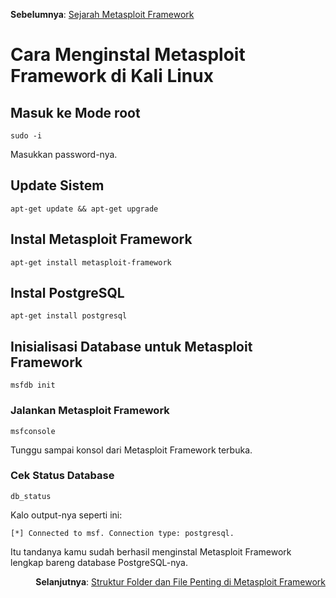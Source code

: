 <p align="left"><b>Sebelumnya</b>: <a href="https://github.com/fixploit03/Belajar-Metasploit/blob/main/resource/Sejarah%20Metasploit%20Framework.md">Sejarah Metasploit Framework</a></p>

# Cara Menginstal Metasploit Framework di Kali Linux

## Masuk ke Mode root

```
sudo -i
```

Masukkan password-nya.

## Update Sistem

```
apt-get update && apt-get upgrade
```

## Instal Metasploit Framework

```
apt-get install metasploit-framework
```

## Instal PostgreSQL

```
apt-get install postgresql
```

## Inisialisasi Database untuk Metasploit Framework 

```
msfdb init
```

### Jalankan Metasploit Framework

```
msfconsole
```

Tunggu sampai konsol dari Metasploit Framework terbuka.

### Cek Status Database

```
db_status
```

Kalo output-nya seperti ini:

```
[*] Connected to msf. Connection type: postgresql.
```

Itu tandanya kamu sudah berhasil menginstal Metasploit Framework lengkap bareng database PostgreSQL-nya.

<p align="right"><b>Selanjutnya</b>: <a href="Struktur Folder dan File Penting di Metasploit Framework.md">Struktur Folder dan File Penting di Metasploit Framework</a></p>
